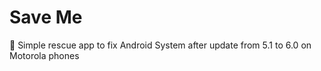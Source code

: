 # Save Me
📱 Simple rescue app to fix Android System after update from 5.1 to 6.0 on Motorola phones

